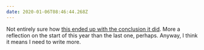 ```yaml
---
date: 2020-01-06T08:46:44.268Z
---
```


Not entirely sure how [this ended up with the conclusion it did](/2020/006/a1/2019_in_review/). More a reflection on the start of this year than the last one, perhaps. Anyway, I think it means I need to write more.
